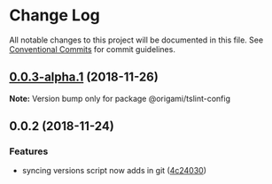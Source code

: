 # Change Log

All notable changes to this project will be documented in this file.
See [Conventional Commits](https://conventionalcommits.org) for commit guidelines.

## [0.0.3-alpha.1](https://github.com/origami-cms/cms/compare/v0.0.3-alpha.0...v0.0.3-alpha.1) (2018-11-26)

**Note:** Version bump only for package @origami/tslint-config





## 0.0.2 (2018-11-24)


### Features

* syncing versions script now adds in git ([4c24030](https://github.com/origami-cms/cms/commit/4c24030))
